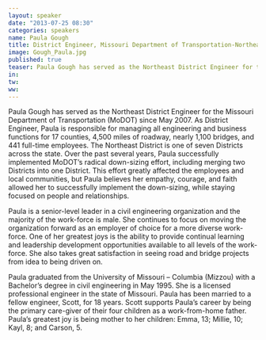 ```yaml
---
layout: speaker
date: "2013-07-25 08:30"
categories: speakers
name: Paula Gough
title: District Engineer, Missouri Department of Transportation-Northeast District
image: Gough_Paula.jpg
published: true
teaser: Paula Gough has served as the Northeast District Engineer for the Missouri Department of Transportation (MoDOT) since May 2007.  As District Engineer, Paula is responsible for managing all engineering and business functions for 17 counties, 4,500 miles of roadway, nearly 1,100 bridges, and 441 full-time employees. 
in:
tw:
ww: 
---
```

Paula Gough has served as the Northeast District Engineer for the Missouri Department of Transportation (MoDOT) since May 2007.  As District Engineer, Paula is responsible for managing all engineering and business functions for 17 counties, 4,500 miles of roadway, nearly 1,100 bridges, and 441 full-time employees.  The Northeast District is one of seven Districts across the state.  Over the past several years, Paula successfully implemented MoDOT’s radical down-sizing effort, including merging two Districts into one District.  This effort greatly affected the employees and local communities, but Paula believes her empathy, courage, and faith allowed her to successfully implement the down-sizing, while staying focused on people and relationships.

Paula is a senior-level leader in a civil engineering organization and the majority of the work-force is male.  She continues to focus on moving the organization forward as an employer of choice for a more diverse work-force.  One of her greatest joys is the ability to provide continual learning and leadership development opportunities available to all levels of the work-force.  She also takes great satisfaction in seeing road and bridge projects from idea to being driven on.

Paula graduated from the University of Missouri – Columbia (Mizzou) with a Bachelor’s degree in civil engineering in May 1995.  She is a licensed professional engineer in the state of Missouri.  Paula has been married to a fellow engineer, Scott, for 18 years.  Scott supports Paula’s career by being the primary care-giver of their four children as a work-from-home father.  Paula’s greatest joy is being mother to her children:  Emma, 13; Millie, 10; Kayl, 8; and Carson, 5.  
